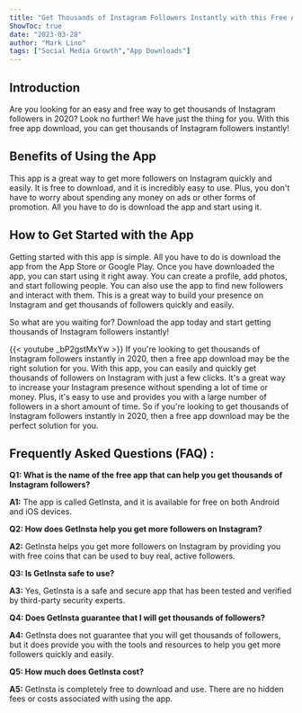 ```yaml
---
title: "Get Thousands of Instagram Followers Instantly with this Free App Download in 2020!"
ShowToc: true 
date: "2023-03-28"
author: "Mark Lino" 
tags: ["Social Media Growth","App Downloads"]
---
```

## Introduction

Are you looking for an easy and free way to get thousands of Instagram followers in 2020? Look no further! We have just the thing for you. With this free app download, you can get thousands of Instagram followers instantly!

## Benefits of Using the App

This app is a great way to get more followers on Instagram quickly and easily. It is free to download, and it is incredibly easy to use. Plus, you don't have to worry about spending any money on ads or other forms of promotion. All you have to do is download the app and start using it.

## How to Get Started with the App

Getting started with this app is simple. All you have to do is download the app from the App Store or Google Play. Once you have downloaded the app, you can start using it right away. You can create a profile, add photos, and start following people. You can also use the app to find new followers and interact with them. This is a great way to build your presence on Instagram and get thousands of followers quickly and easily. 

So what are you waiting for? Download the app today and start getting thousands of Instagram followers instantly!

{{< youtube _bP2gstMxYw >}} 
If you're looking to get thousands of Instagram followers instantly in 2020, then a free app download may be the right solution for you. With this app, you can easily and quickly get thousands of followers on Instagram with just a few clicks. It's a great way to increase your Instagram presence without spending a lot of time or money. Plus, it's easy to use and provides you with a large number of followers in a short amount of time. So if you're looking to get thousands of Instagram followers instantly in 2020, then a free app download may be the perfect solution for you.

## Frequently Asked Questions (FAQ) :
**Q1: What is the name of the free app that can help you get thousands of Instagram followers?**

**A1:** The app is called GetInsta, and it is available for free on both Android and iOS devices.

**Q2: How does GetInsta help you get more followers on Instagram?**

**A2:** GetInsta helps you get more followers on Instagram by providing you with free coins that can be used to buy real, active followers.

**Q3: Is GetInsta safe to use?**

**A3:** Yes, GetInsta is a safe and secure app that has been tested and verified by third-party security experts.

**Q4: Does GetInsta guarantee that I will get thousands of followers?**

**A4:** GetInsta does not guarantee that you will get thousands of followers, but it does provide you with the tools and resources to help you get more followers quickly and easily.

**Q5: How much does GetInsta cost?**

**A5:** GetInsta is completely free to download and use. There are no hidden fees or costs associated with using the app.


